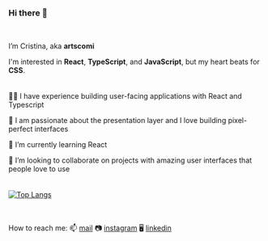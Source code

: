### Hi there 👋
<br>


I’m Cristina, aka **artscomi**

I'm interested in **React**, **TypeScript**, and **JavaScript**, but my heart beats for **CSS**.
<br>
<br>
<br>
:woman_technologist: I have experience building user-facing applications with React and Typescript

:sparkling_heart: I am passionate about the presentation layer
and I love building pixel-perfect interfaces

🌱 I’m currently learning React

:eyes: I’m looking to collaborate on projects with amazing user interfaces that people love to use
<br> 
<br> 
<br> 
[![Top Langs](https://github-readme-stats.vercel.app/api/top-langs/?username=artscomi&layout=compact&langs_count=8)](https://github.com/anuraghazra/github-readme-stats)
<br> 
<br>
<br> 

How to reach me: 📫 [mail](mailto:cristina.luerti@gmail.com)  :camera: [instagram](https://www.instagram.com/artscomi/)  :desktop_computer:  [linkedin](https://www.linkedin.com/in/cristina-eleonora-luerti-8b57601b/)








